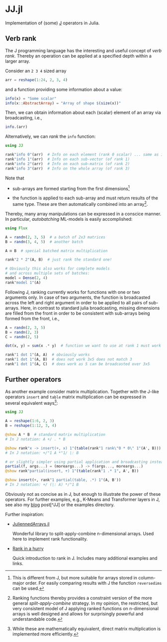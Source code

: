 # JJ.jl

Implementation of (some) [J](https://www.jsoftware.com) operators in Julia.

## Verb rank

The J programming language has the interesting and useful concept of
*verb rank*. Thereby an operation can be applied at a specified depth
within a larger array.

Consider an `2 3 4` sized array 

```julia
arr = reshape(1:24, 2, 3, 4)
```

and a function providing some information about a value:
```julia
info(x) = "Some scalar"
info(x::AbstractArray) = "Array of shape $(size(x))"
```

Then, we can obtain information about each (scalar) element of an
array via broadcasting, i.e.,

```julia
info.(arr)
```

Alternatively, we can *rank* the `info` function:

```julia
using JJ

rank"info 0"(arr)  # Info on each element (rank 0 scalar) ... same as info.(arr)
rank"info 1"(arr)  # Info on each sub-vector (of rank 1)
rank"info 2"(arr)  # Info on each sub-matrix (of rank 2)
rank"info 3"(arr)  # Info on the whole array (of rank 3)
```

Note that

* sub-arrays are formed starting from the first dimensions[^noJ]

[^noJ]: This is different from J, but more suitable for arrays stored
    in column-major order. For easily comparing results with J the
    function `reversedims` can be used.

* the function is applied to each sub-array and must return results of
  the same type. These are then automatically combined into an array[^SAC].

[^SAC]: Ranking functions thereby provides a constraint version of the
    more general *split-apply-combine* strategy. In my opinion, the
    restricted, but very consistent model of J applying ranked
    functions on n-dimensional arrays is well designed and allows for
    surprisingly powerful and understandable code.

Thereby, many array manipulations can be expressed in a conscice
manner. In particular, *autobatching* ML-models is easily
accomplished:

```julia
using Flux

A = randn(2, 3, 5)  # a batch of 2x3 matrices
B = randn(3, 4, 5)  # another batch

A ⊠ B  # special batched matrix multiplication

rank"2 * 2"(A, B)  # just rank the standard one!

# Obviously this also works for complete models
# and across multiple sets of batches:
model = Dense(2, 4)
rank"model 1"(A)
```

Following J, ranking currently works for functions with one or two
arguments only. In case of two arguments, the function is broadcasted
across the left and right argument in order to be applied to all pairs
of sub-arrays. Here, in contrast to standard julia broadcasting,
missing dimensions are filled from the front in order to be consistent
with sub-arrays being formed from the front, i.e.,

```julia
A = randn(2, 3, 5)
B = randn(2, 3)
C = randn(2, 5)

dot(x, y) = sum(x .* y)  # function we want to use at rank 1 must work on vectors

rank"1 dot 1"(A, A)  # obviously works
rank"1 dot 1"(A, B)  # does not work 3x5 does not match 3
rank"1 dot 1"(A, C)  # does work as 5 can be broadcasted over 3x5
```

## Further operators

As another example consider matrix multiplication.  Together with the
J-like operators `insert` and `table` matrix multiplication can be
expressed in several equivalent ways[^matmul]:

[^matmul]: While these are mathematically equivalent, direct matrix
    multiplication is implemented more efficiently.

```julia
using JJ

A = reshape(1:6, 2, 3)
B = reshape(1:12, 3, 4)

@show A * B  # standard matrix multiplication
# In J notation: A +/ . * B

@show rank"x -> insert(+, x) 1"(table(rank"1 rank\"0 * 0\" 1"(A', B)))
# In J notation: +/"1 A *"1/ |: B

# or slightly simpler using partial application and broadcasting instead of rank 0 function
partial(f, args...) = (moreargs...) -> f(args..., moreargs...)
@show rank"partial(insert, +) 1"(table(rank"1 .* 1", A', B))

@show insert(+, rank"1 partial(table, .*) 1"(A, B'))
# In J notation: +/ (|: A) */"1 B
```

Obviously not as concise as in J, but enough to illustrate the power
of these operators. For further examples, e.g., K-Means and
Transformer layers in J, see also my
[blog](https://bertschi.github.io/thinkapl.html) post[^JJ] or the
examples directory.

Further inspiration:

* [JuliennedArrays.jl](https://github.com/bramtayl/JuliennedArrays.jl)

  Wonderful library to split-apply-combine n-dimensional arrays. Used
  here to implement rank functionality.
  
* [Rank in a hurry](https://code.jsoftware.com/wiki/Vocabulary/EZRank)

  Quick introduction to rank in J. Includes many additional examples
  and links.
